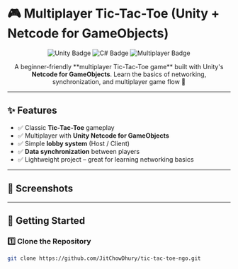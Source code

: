 # 🎮 Multiplayer Tic-Tac-Toe (Unity + Netcode for GameObjects)

<p align="center">
  <img src="https://img.shields.io/badge/Unity-2022+-000000?logo=unity&logoColor=white" alt="Unity Badge">
  <img src="https://img.shields.io/badge/C%23-239120?logo=c-sharp&logoColor=white" alt="C# Badge">
  <img src="https://img.shields.io/badge/Multiplayer-Netcode-6aa84f" alt="Multiplayer Badge">
</p>

<p align="center">
  A beginner-friendly **multiplayer Tic-Tac-Toe game** built with Unity's <b>Netcode for GameObjects</b>.  
  Learn the basics of networking, synchronization, and multiplayer game flow 🎯  
</p>

---

## ✨ Features

- ✅ Classic **Tic-Tac-Toe** gameplay
- ✅ Multiplayer with **Unity Netcode for GameObjects**
- ✅ Simple **lobby system** (Host / Client)
- ✅ **Data synchronization** between players
- ✅ Lightweight project – great for learning networking basics

---

## 📸 Screenshots

---

## 🚀 Getting Started

### 1️⃣ Clone the Repository

```bash
git clone https://github.com/JitChowDhury/tic-tac-toe-ngo.git
```

